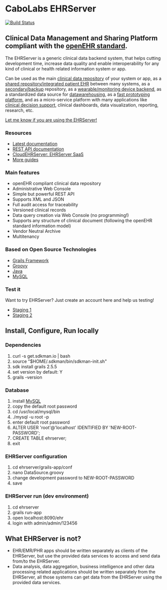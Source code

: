 # CaboLabs EHRServer

[![Build Status](https://travis-ci.org/ppazos/cabolabs-ehrserver.svg?branch=master)](https://travis-ci.org/ppazos/cabolabs-ehrserver)


## Clinical Data Management and Sharing Platform compliant with the [openEHR standard](http://openehr.org).

The EHRServer is a generic clinical data backend system, that helps cutting development time, increase data quality and enable
interoperability for any kind of clinical or health related information system or app.

Can be used as the main [clinical data repository](https://cloudehrserver.com/learn/use_case_health_and_wellness_apps) of your system or app, as a 
[shared repository/integrated patient EHR](https://cloudehrserver.com/learn/use_case_shared_health_recods) between many systems, as a 
[secondary/backup](https://cloudehrserver.com/learn/use_case_backup_and_query_database) repository, as a 
[wearable/monitoring device backend](https://cloudehrserver.com/learn/use_case_monitoring_and_wearables), as a 
standardized data source for [datawarehousing](https://cloudehrserver.com/learn/use_case_analytics_and_datawarehousing), as a 
[fast prototyping platform](https://cloudehrserver.com/learn/use_case_fast_prototyping_poc),
and as a micro-service platform with many applications like 
[clinical decision support](https://cloudehrserver.com/learn/use_case_clinical_decision_support), clinical dashboards, data visualization, reporting, research, etc.

[Let me know if you are using the EHRServer!](https://twitter.com/ppazos)


### Resources

* [Latest documentation](https://cabolabs.com/en/projects)
* [REST API documentation](https://docs.google.com/viewerng/viewer?url=http://cabolabs.com/software_resources/EHRServer_v1.0.pdf)
* [CloudEHRServer: EHRServer SaaS](https://cloudehrserver.com/)
* [More guides](https://cloudehrserver.com/learn)


### Main features

* openEHR compliant clinical data repository
* Administrative Web Console
* Simple but powerful REST API
* Supports XML and JSON
* Full audit access for traceability
* Versioned clinical records
* Data query creation via Web Console (no programming!)
* Supports any structure of clinical document (following the openEHR standard information model)
* Vendor Neutral Archive
* Multitenancy


### Based on Open Source Technologies

* [Grails Framework](http://grails.org)
* [Groovy](http://groovy.codehaus.org)
* [Java](http://docs.oracle.com/javase/specs)
* [MySQL](http://dev.mysql.com/downloads/mysql/)


### Test it

Want to try EHRServer? Just create an account here and help us testing!

* [Staging 1](https://cabolabs-ehrserver.rhcloud.com/)
* [Staging 2](https://ehrserver-cabolabs2.rhcloud.com/)



## Install, Configure, Run locally


### Dependencies

1. curl -s get.sdkman.io | bash
2. source "$HOME/.sdkman/bin/sdkman-init.sh"
3. sdk install grails 2.5.5
4. set version by default: Y
5. grails -version


### Database

1. install [MySQL](https://dev.mysql.com/downloads/mysql/)
2. copy the default root password
3. cd /usr/local/mysql/bin
4. ./mysql -u root -p
5. enter default root password
6. ALTER USER 'root'@'localhost' IDENTIFIED BY 'NEW-ROOT-PASSWORD';
8. CREATE TABLE ehrserver;
9. exit


### EHRServer configuration

1. cd ehrserver/grails-app/conf
2. nano DataSource.groovy
3. change development password to NEW-ROOT-PASSWORD
4. save


### EHRServer run (dev environment)

1. cd ehrserver
2. grails run-app
3. open localhost:8090/ehr
4. login with admin/admin/123456



## What EHRServer is not?

* EHR/EMR/PHR apps should be written separately as clients of the EHRServer, but use the provided data services to access and send data from/to the EHRServer.
* Data analysis, data aggregation, business intelligence and other data processing related applications should be written separately from the EHRServer, all those systems can get data from the EHRServer using the provided data services.

